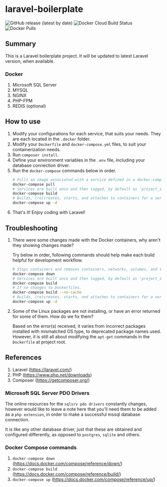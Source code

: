 # laravel-boilerplate
![GitHub release (latest by date)](https://img.shields.io/github/v/release/brifiction/laravel-boilerplate?style=for-the-badge) ![Docker Cloud Build Status](https://img.shields.io/docker/cloud/build/brifiction/laravel-boilerplate?style=for-the-badge) ![Docker Pulls](https://img.shields.io/docker/pulls/brifiction/laravel-boilerplate?style=for-the-badge)

## Summary
This is a Laravel boilerplate project. It will be updated to latest Laravel version, when available.

### Docker
1. Microsoft SQL Server
1. MYSQL
1. NGINX
1. PHP-FPM
1. REDIS (optional)

## How to use

1. Modify your configurations for each service, that suits your needs. They are each located in the ``.docker`` folder.
1. Modify your ``Dockerfile`` and ``docker-compose.yml`` files, to suit your containerization needs.
1. Run ``composer install``.
1. Define your environment variables in the ``.env`` file, including your database connection driver.
1. Run the ``docker-compose`` commands below in order.
   ```bash
   # Pulls an image associated with a service defined in a docker-compose.yml or docker-stack.yml file, but does not start containers based on those images.
   docker-compose pull
   # Services are built once and then tagged, by default as 'project_service'.
   docker-compose build
   # Builds, (re)creates, starts, and attaches to containers for a service, also as 'Detached mode'.
   docker-compose up -d
   ```
1. That's it! Enjoy coding with Laravel!

## Troubleshooting
1. There were some changes made with the Docker containers, why aren't they showing changes made?
   
   Try below in order, following commands should help make each build helpful for development workflow.
   ```bash
   # Stops containers and removes containers, networks, volumes, and images created by up.
   docker-compose down
   # Services are built once and then tagged, by default as 'project_service'.
   docker-compose build
   # If no changes to Dockerfiles.
   docker-compose build --no-cache
   # Builds, (re)creates, starts, and attaches to containers for a service, also as 'Detached mode'.
   docker-compose up -d
   ```
   
1. Some of the Linux packages are not installing, or have an error returned for some of them. How do we fix them?

   Based on the error(s) received, it varies from incorrect packages installed with mismatched OS type, to deprecated 
   package names used. However, it is still all about modifying the `apt-get` commands in the `Dockerfile` at project root.

## References
1. Laravel (https://laravel.com/)
1. PHP (https://www.php.net/downloads)
1. Composer (https://getcomposer.org/)

### Microsoft SQL Server PDO Drivers
The online resources for the ``sqlsrv pdo drivers`` constantly changes, however would like to leave a note here that 
you'll need them to be added as a ``php extension``, in order to make a successful mssql database connection.

It is like any other database driver, just that these are obtained and configured differently, as opposed to `postgres`,
`sqlite` and others.

### Docker Compose commands
1. ```docker-compose down``` (https://docs.docker.com/compose/reference/down/)
1. ```docker-compose build``` (https://docs.docker.com/compose/reference/build/)
1. ```docker-compose up``` (https://docs.docker.com/compose/reference/up/)


